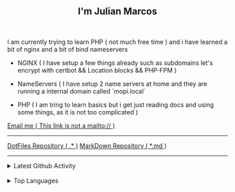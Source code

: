 <h2 align="center">I'm Julian Marcos</h2>
<br>
<p>I am currently trying to learn PHP ( not much free time ) and i have learned a bit of nginx and a bit of bind nameservers</p>
<ul>
<li><p>NGINX ( I have setup a few things already such as subdomains let's encrypt with certbot && Location blocks && PHP-FPM )</p></li>
<li><p>NameServers ( I have setup 2 name servers at home and they are running a internal domain called `mopi.local`</p></li>
<li><p>PHP ( I am tring to learn basics but i get just reading docs and using some things, as it is not too complicated )</p></li>
</ul>
<a href="http://scr.im/jmjl">Email me ( This link is not a mailto:// )</a>

<hr>

<a href="https://happier.allowed.org/dots">DotFiles Repository ( .* )</a>
<a href="https://happier.allowed.org/md">MarkDown Repository ( *.md )</a>

<hr>
<details>
<summary>Latest Github Activity</summary>

<img align="center" alt="Juliaria08's Github stats" src="https://github-readme-stats.vercel.app/api?username=Juliaria08&show_icons=true&theme=dracula"/>
</details>

<br />

<details>
<summary>Top Languages</summary>

<img align="center" alt="Juliaria08's Github top langs" src="https://github-readme-stats.vercel.app/api/top-langs/?username=Juliaria08&layout=compact"/>
</details>
